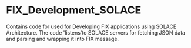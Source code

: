 # FIX_Development_SOLACE
Contains code for used for Developing FIX applications using SOLACE Architecture. The code 'listens'to SOLACE servers for fetching
JSON data and parsing and wrapping it into FIX message.  
